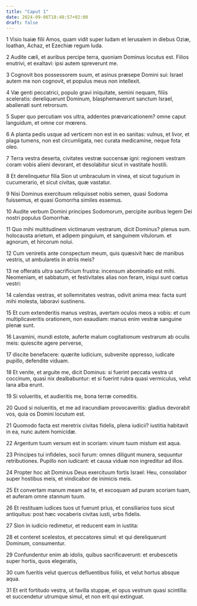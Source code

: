 ```yaml
---
title: "Caput 1"
date: 2024-09-06T18:40:57+02:00
draft: false
---
```




1 Visio Isaiæ filii Amos, quam vidit super Iudam et Ierusalem in diebus Oziæ, Ioathan, Achaz, et Ezechiæ regum Iuda.

2 Audite cæli, et auribus percipe terra, quoniam Dominus locutus est. Filios enutrivi, et exaltavi: ipsi autem spreverunt me.

3 Cognovit bos possessorem suum, et asinus præsepe Domini sui: Israel autem me non cognovit, et populus meus non intellexit.

4 Væ genti peccatrici, populo gravi iniquitate, semini nequam, filiis sceleratis: dereliquerunt Dominum, blasphemaverunt sanctum Israel, abalienati sunt retrorsum.

5 Super quo percutiam vos ultra, addentes prævaricationem? omne caput languidum, et omne cor mœrens.

6 A planta pedis usque ad verticem non est in eo sanitas: vulnus, et livor, et plaga tumens, non est circumligata, nec curata medicamine, neque fota oleo.

7 Terra vestra deserta, civitates vestræ succensæ igni: regionem vestram coram vobis alieni devorant, et desolabitur sicut in vastitate hostili.

8 Et derelinquetur filia Sion ut umbraculum in vinea, et sicut tugurium in cucumerario, et sicut civitas, quæ vastatur.

9 Nisi Dominus exercituum reliquisset nobis semen, quasi Sodoma fuissemus, et quasi Gomorrha similes essemus.

10 Audite verbum Domini principes Sodomorum, percipite auribus legem Dei nostri populus Gomorrhæ.

11 Quo mihi multitudinem victimarum vestrarum, dicit Dominus? plenus sum. holocausta arietum, et adipem pinguium, et sanguinem vitulorum. et agnorum, et hircorum nolui.

12 Cum veniretis ante conspectum meum, quis quæsivit hæc de manibus vestris, ut ambularetis in atriis meis?

13 ne offeratis ultra sacrificium frustra: incensum abominatio est mihi. Neomeniam, et sabbatum, et festivitates alias non feram, iniqui sunt cœtus vestri:

14 calendas vestras, et sollemnitates vestras, odivit anima mea: facta sunt mihi molesta, laboravi sustinens.

15 Et cum extenderitis manus vestras, avertam oculos meos a vobis: et cum multiplicaveritis orationem, non exaudiam: manus enim vestræ sanguine plenæ sunt.

16 Lavamini, mundi estote, auferte malum cogitationum vestrarum ab oculis meis: quiescite agere perverse,

17 discite benefacere: quærite iudicium, subvenite oppresso, iudicate pupillo, defendite viduam.

18 Et venite, et arguite me, dicit Dominus: si fuerint peccata vestra ut coccinum, quasi nix dealbabuntur: et si fuerint rubra quasi vermiculus, velut lana alba erunt.

19 Si volueritis, et audieritis me, bona terræ comeditis.

20 Quod si nolueritis, et me ad iracundiam provocaveritis: gladius devorabit vos, quia os Domini locutum est.

21 Quomodo facta est meretrix civitas fidelis, plena iudicii? iustitia habitavit in ea, nunc autem homicidæ.

22 Argentum tuum versum est in scoriam: vinum tuum mistum est aqua.

23 Principes tui infideles, socii furum: omnes diligunt munera, sequuntur retributiones. Pupillo non iudicant: et causa viduæ non ingreditur ad illos.

24 Propter hoc ait Dominus Deus exercituum fortis Israel: Heu, consolabor super hostibus meis, et vindicabor de inimicis meis.

25 Et convertam manum meam ad te, et excoquam ad puram scoriam tuam, et auferam omne stannum tuum.

26 Et restituam iudices tuos ut fuerunt prius, et consiliarios tuos sicut antiquitus: post hæc vocaberis civitas iusti, urbs fidelis.

27 Sion in iudicio redimetur, et reducent eam in iustita:

28 et conteret scelestos, et peccatores simul: et qui dereliquerunt Dominum, consumentur.

29 Confundentur enim ab idolis, quibus sacrificaverunt: et erubescetis super hortis, quos elegeratis,

30 cum fueritis velut quercus defluentibus foliis, et velut hortus absque aqua.

31 Et erit fortitudo vestra, ut favilla stuppæ, et opus vestrum quasi scintilla: et succendetur utrumque simul, et non erit qui extinguat.

